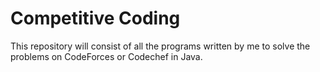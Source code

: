 # Competitive Coding 
This repository will consist of all the programs written by me to solve the problems on CodeForces or Codechef in Java.

